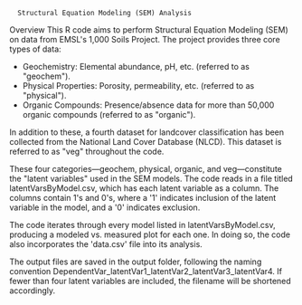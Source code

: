       Structural Equation Modeling (SEM) Analysis
Overview
This R code aims to perform Structural Equation Modeling (SEM) on data from EMSL's 1,000 Soils Project. The project provides three core types of data:

- Geochemistry: Elemental abundance, pH, etc. (referred to as "geochem").
- Physical Properties: Porosity, permeability, etc. (referred to as "physical").
- Organic Compounds: Presence/absence data for more than 50,000 organic compounds (referred to as "organic").

In addition to these, a fourth dataset for landcover classification has been collected from the National Land Cover Database (NLCD). This dataset is referred to as "veg" throughout the code.

These four categories—geochem, physical, organic, and veg—constitute the "latent variables" used in the SEM models. The code reads in a file titled latentVarsByModel.csv, which has each latent variable as a column. The columns contain 1's and 0's, where a '1' indicates inclusion of the latent variable in the model, and a '0' indicates exclusion.

The code iterates through every model listed in latentVarsByModel.csv, producing a modeled vs. measured plot for each one. In doing so, the code also incorporates the 'data.csv' file into its analysis. 

The output files are saved in the output folder, following the naming convention DependentVar_latentVar1_latentVar2_latentVar3_latentVar4. If fewer than four latent variables are included, the filename will be shortened accordingly.
